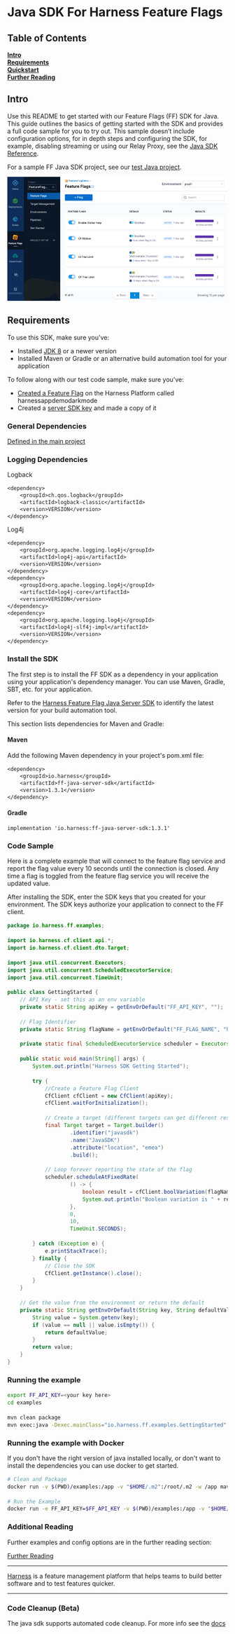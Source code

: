 Java SDK For Harness Feature Flags
========================

## Table of Contents
**[Intro](#Intro)**<br>
**[Requirements](#Requirements)**<br>
**[Quickstart](#Quickstart)**<br>
**[Further Reading](docs/further_reading.md)**<br>


## Intro

Use this README to get started with our Feature Flags (FF) SDK for Java. This guide outlines the basics of getting started with the SDK and provides a full code sample for you to try out.
This sample doesn’t include configuration options, for in depth steps and configuring the SDK, for example, disabling streaming or using our Relay Proxy, see the  [Java SDK Reference](https://ngdocs.harness.io/article/i7et9ebkst-integrate-feature-flag-with-java-sdk).

For a sample FF Java SDK project, see our [test Java project](https://github.com/harness/ff-java-server-sdk/blob/main/examples/src/main/java/io/harness/ff/examples/GettingStarted.java).


![FeatureFlags](https://github.com/harness/ff-java-server-sdk/raw/main/docs/images/ff-gui.png)

## Requirements

To use this SDK, make sure you've:

- Installed [JDK 8](https://openjdk.java.net/install/) or a newer version<br>
- Installed Maven or Gradle or an alternative build automation tool for your application

To follow along with our test code sample, make sure you’ve:
- [Created a Feature Flag](https://ngdocs.harness.io/article/1j7pdkqh7j-create-a-feature-flag) on the Harness Platform called harnessappdemodarkmode
- Created a [server SDK key](https://ngdocs.harness.io/article/1j7pdkqh7j-create-a-feature-flag#step_3_create_an_sdk_key) and made a copy of it

### General Dependencies

[Defined in the main project](./pom.xml)

### Logging Dependencies

Logback
```pom
<dependency>
    <groupId>ch.qos.logback</groupId>
    <artifactId>logback-classic</artifactId>
    <version>VERSION</version>
</dependency>
```

Log4j
```pom
<dependency>
    <groupId>org.apache.logging.log4j</groupId>
    <artifactId>log4j-api</artifactId>
    <version>VERSION</version>
</dependency>
<dependency>
    <groupId>org.apache.logging.log4j</groupId>
    <artifactId>log4j-core</artifactId>
    <version>VERSION</version>
</dependency>
<dependency>
    <groupId>org.apache.logging.log4j</groupId>
    <artifactId>log4j-slf4j-impl</artifactId>
    <version>VERSION</version>
</dependency>
```

### Install the SDK

The first step is to install the FF SDK as a dependency in your application using your application's dependency manager. You can use Maven, Gradle, SBT, etc. for your application.

Refer to the [Harness Feature Flag Java Server SDK](https://mvnrepository.com/artifact/io.harness/ff-java-server-sdk) to identify the latest version for your build automation tool.

This section lists dependencies for Maven and Gradle:

#### Maven

Add the following Maven dependency in your project's pom.xml file:
```pom
<dependency>
    <groupId>io.harness</groupId>
    <artifactId>ff-java-server-sdk</artifactId>
    <version>1.3.1</version>
</dependency>
```

#### Gradle

```
implementation 'io.harness:ff-java-server-sdk:1.3.1'
```

### Code Sample
Here is a complete example that will connect to the feature flag service and report the flag value every 10 seconds until the connection is closed.
Any time a flag is toggled from the feature flag service you will receive the updated value.

After installing the SDK, enter the SDK keys that you created for your environment. The SDK keys authorize your application to connect to the FF client.

```java
package io.harness.ff.examples;

import io.harness.cf.client.api.*;
import io.harness.cf.client.dto.Target;

import java.util.concurrent.Executors;
import java.util.concurrent.ScheduledExecutorService;
import java.util.concurrent.TimeUnit;

public class GettingStarted {
    // API Key - set this as an env variable
    private static String apiKey = getEnvOrDefault("FF_API_KEY", "");

    // Flag Identifier
    private static String flagName = getEnvOrDefault("FF_FLAG_NAME", "harnessappdemodarkmode");

    private static final ScheduledExecutorService scheduler = Executors.newScheduledThreadPool(1);

    public static void main(String[] args) {
        System.out.println("Harness SDK Getting Started");

        try {
            //Create a Feature Flag Client
            CfClient cfClient = new CfClient(apiKey);
            cfClient.waitForInitialization();

            // Create a target (different targets can get different results based on rules.  This includes a custom attribute 'location')
            final Target target = Target.builder()
                    .identifier("javasdk")
                    .name("JavaSDK")
                    .attribute("location", "emea")
                    .build();

            // Loop forever reporting the state of the flag
            scheduler.scheduleAtFixedRate(
                    () -> {
                        boolean result = cfClient.boolVariation(flagName, target, false);
                        System.out.println("Boolean variation is " + result);
                    },
                    0,
                    10,
                    TimeUnit.SECONDS);

        } catch (Exception e) {
            e.printStackTrace();
        } finally {
            // Close the SDK
            CfClient.getInstance().close();
        }
    }

    // Get the value from the environment or return the default
    private static String getEnvOrDefault(String key, String defaultValue) {
        String value = System.getenv(key);
        if (value == null || value.isEmpty()) {
            return defaultValue;
        }
        return value;
    }
}
```

### Running the example

```bash
export FF_API_KEY=<your key here>
cd examples

mvn clean package
mvn exec:java -Dexec.mainClass="io.harness.ff.examples.GettingStarted"
```

### Running the example with Docker
If you don't have the right version of java installed locally, or don't want to install the dependencies you can
use docker to get started.

```bash
# Clean and Package
docker run -v $(PWD)/examples:/app -v "$HOME/.m2":/root/.m2 -w /app maven:3.3-jdk-8 mvn clean package

# Run the Example
docker run -e FF_API_KEY=$FF_API_KEY -v $(PWD)/examples:/app -v "$HOME/.m2":/root/.m2 -w /app maven:3.3-jdk-8 mvn exec:java -Dexec.mainClass="io.harness.ff.examples.GettingStarted"
```


### Additional Reading

Further examples and config options are in the further reading section:

[Further Reading](docs/further_reading.md)


-------------------------
[Harness](https://www.harness.io/) is a feature management platform that helps teams to build better software and to
test features quicker.

-------------------------

### Code Cleanup (Beta)
The java sdk supports automated code cleanup. For more info see the [docs](/examples/src/main/java/io/harness/ff/code_cleanup_examples/README.md)
